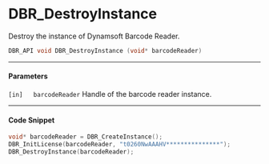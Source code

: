 
# DBR_DestroyInstance
Destroy the instance of Dynamsoft Barcode Reader.

```c
DBR_API void DBR_DestroyInstance (void* barcodeReader)	
```   

---
   
#### Parameters
`[in]	barcodeReader` Handle of the barcode reader instance.

---

#### Code Snippet
```c
void* barcodeReader = DBR_CreateInstance();
DBR_InitLicense(barcodeReader, "t0260NwAAAHV***************");
DBR_DestroyInstance(barcodeReader);
```

